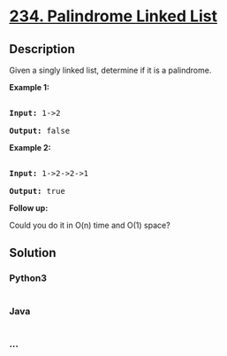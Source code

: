 # [234. Palindrome Linked List](https://leetcode.com/problems/palindrome-linked-list)

## Description
<p>Given a singly linked list, determine if it is a palindrome.</p>

<p><strong>Example 1:</strong></p>

<pre>
<strong>Input:</strong> 1-&gt;2
<strong>Output:</strong> false</pre>

<p><strong>Example 2:</strong></p>

<pre>
<strong>Input:</strong> 1-&gt;2-&gt;2-&gt;1
<strong>Output:</strong> true</pre>

<p><b>Follow up:</b><br />
Could you do it in O(n) time and O(1) space?</p>



## Solution
<!-- Type common method here -->


### Python3
<!-- Type special method here -->

```python

```

### Java
<!-- Type special method here -->

```java

```

### ...
```

```

